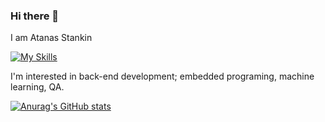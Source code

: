 ### Hi there 👋
I am Atanas Stankin

[![My Skills](https://skillicons.dev/icons?i=py,html,css,mysql,arduino)](https://skillicons.dev)

 I'm interested in back-end development; embedded programing, machine learning, QA.
 
[![Anurag's GitHub stats](https://github-readme-stats.vercel.app/api?astankin=anuraghazra)](https://github.com/anuraghazra/github-readme-stats)
